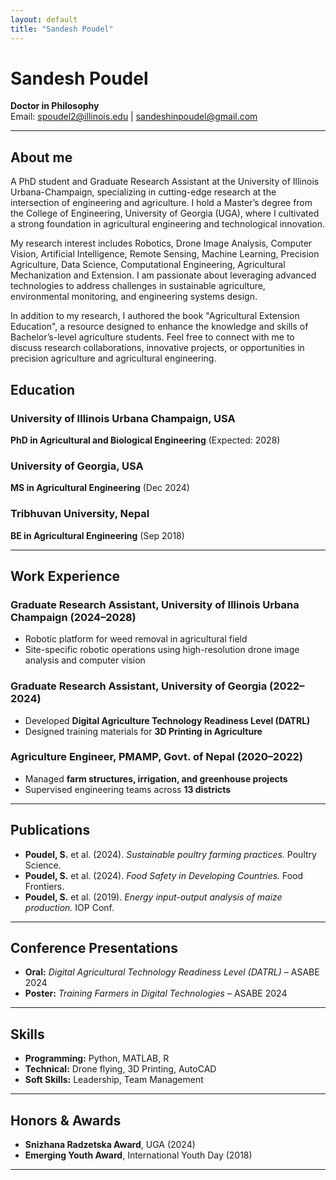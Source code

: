 ```yaml
---
layout: default
title: "Sandesh Poudel"
---
```


# Sandesh Poudel  
**Doctor in Philosophy**  
Email: spoudel2@illinois.edu | sandeshinpoudel@gmail.com

---
## About me
A PhD student and Graduate Research Assistant at the University of Illinois Urbana-Champaign, specializing in cutting-edge research at the intersection of engineering and agriculture. I hold a Master’s degree from the College of Engineering, University of Georgia (UGA), where I cultivated a strong foundation in agricultural engineering and technological innovation.

My research interest includes Robotics, Drone Image Analysis, Computer Vision, Artificial Intelligence, Remote Sensing, Machine Learning, Precision Agriculture, Data Science, Computational Engineering, Agricultural Mechanization and Extension. I am passionate about leveraging advanced technologies to address challenges in sustainable agriculture, environmental monitoring, and engineering systems design.

In addition to my research, I authored the book "Agricultural Extension Education", a resource designed to enhance the knowledge and skills of Bachelor’s-level agriculture students. Feel free to connect with me to discuss research collaborations, innovative projects, or opportunities in precision agriculture and agricultural engineering.

## Education  
### University of Illinois Urbana Champaign, USA  
**PhD in Agricultural and Biological Engineering** (Expected: 2028)  

### University of Georgia, USA  
**MS in Agricultural Engineering** (Dec 2024)  

### Tribhuvan University, Nepal  
**BE in Agricultural Engineering** (Sep 2018)  

---

## Work Experience  
### Graduate Research Assistant, University of Illinois Urbana Champaign (2024–2028)  
- Robotic platform for weed removal in agricultural field  
- Site-specific robotic operations using high-resolution drone image analysis and computer vision

### Graduate Research Assistant, University of Georgia (2022–2024)  
- Developed **Digital Agriculture Technology Readiness Level (DATRL)**  
- Designed training materials for **3D Printing in Agriculture**  

### Agriculture Engineer, PMAMP, Govt. of Nepal (2020–2022)  
- Managed **farm structures, irrigation, and greenhouse projects**  
- Supervised engineering teams across **13 districts**  

---

## Publications  
- **Poudel, S.** et al. (2024). *Sustainable poultry farming practices.* Poultry Science.  
- **Poudel, S.** et al. (2024). *Food Safety in Developing Countries.* Food Frontiers.  
- **Poudel, S.** et al. (2019). *Energy input-output analysis of maize production.* IOP Conf.  

---

## Conference Presentations  
- **Oral:** *Digital Agricultural Technology Readiness Level (DATRL)* – ASABE 2024  
- **Poster:** *Training Farmers in Digital Technologies* – ASABE 2024  

---

## Skills  
- **Programming:** Python, MATLAB, R  
- **Technical:** Drone flying, 3D Printing, AutoCAD  
- **Soft Skills:** Leadership, Team Management  

---

## Honors & Awards  
- **Snizhana Radzetska Award**, UGA (2024)  
- **Emerging Youth Award**, International Youth Day (2018)  

---
